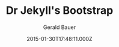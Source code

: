 ---
title: Dr Jekyll's Bootstrap
github: 'https://github.com/henrythemes/jekyll-bootstrap-theme'
demo: 'http://henrythemes.github.io/jekyll-bootstrap-theme/'
author: Gerald Bauer
ssg:
  - Jekyll
cms:
  - No Cms
date: 2015-01-30T17:48:11.000Z
github_branch: master
description: jekyll starter theme w/ bootstrap (sass version)
stale: true
---